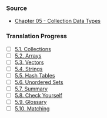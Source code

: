 ### Source
- [Chapter 05 - Collection Data Types](https://runestone.academy/runestone/books/published/cpp4python/CollectionData/toctree.html)

### Translation Progress
- [ ] [5.1. Collections](./chap05_sec01_collections.md)
- [ ] [5.2. Arrays](./chap05_sec02_arrays.md)
- [ ] [5.3. Vectors](./chap05_sec03_vectors.md)
- [ ] [5.4. Strings](./chap05_sec04_strings.md)
- [ ] [5.5. Hash Tables](./chap05_sec05_hash_tables.md)
- [ ] [5.6. Unordered Sets](./chap05_sec06_unordered_sets.md)
- [ ] [5.7. Summary](./chap05_sec07_summary.md)
- [ ] [5.8. Check Yourself](./chap05_sec08_check_yourself.md)
- [ ] [5.9. Glossary](./chap05_sec09_glossary.md)
- [ ] [5.10. Matching](./chap05_sec10_matching.md)
